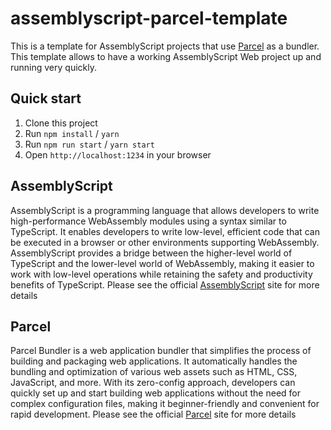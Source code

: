 # assemblyscript-parcel-template

This is a template for AssemblyScript projects that use [Parcel](https://parceljs.org/) as a bundler.
This template allows to have a working AssemblyScript Web project up and running very quickly.

## Quick start
1. Clone this project
2. Run `npm install` / `yarn`
3. Run `npm run start` / `yarn start`
4. Open `http://localhost:1234` in your browser

## AssemblyScript
AssemblyScript is a programming language that allows developers to write high-performance WebAssembly modules using a syntax similar to TypeScript. It enables developers to write low-level, efficient code that can be executed in a browser or other environments supporting WebAssembly. AssemblyScript provides a bridge between the higher-level world of TypeScript and the lower-level world of WebAssembly, making it easier to work with low-level operations while retaining the safety and productivity benefits of TypeScript.
Please see the official [AssemblyScript](https://www.assemblyscript.org) site for more details

## Parcel

Parcel Bundler is a web application bundler that simplifies the process of building and packaging web applications. It automatically handles the bundling and optimization of various web assets such as HTML, CSS, JavaScript, and more. With its zero-config approach, developers can quickly set up and start building web applications without the need for complex configuration files, making it beginner-friendly and convenient for rapid development.
Please see the official [Parcel](https://parceljs.org/) site for more details